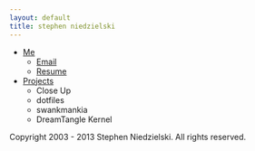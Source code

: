```yaml
---
layout: default
title: stephen niedzielski
---
```


- [Me](me)
  - [Email](mailto:stephen@niedzielski.com)
  - [Resume](niedzielski_resume.pdf)
- [Projects](projects)
  - Close Up
  - dotfiles
  - swankmankia
  - DreamTangle Kernel

<div id='copyright'>
  Copyright 2003 - 2013 Stephen Niedzielski. All rights reserved.
</div>